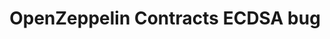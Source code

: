---
posted: true
guid: "710E5A17-4F8B-4686-A103-018B16C5882A"
title: "OpenZeppelin Contracts ECDSA bug"
subtitle: ""
description: "Investigating the ECDSA bug in OpenZeppelin Contracts and searching for vulnerabilities in smart contracts. Will a zero day be found?"
pubDate: "Tue, 23 Aug 2022 18:00:00 -0500"
itunes-explicit: "no"
itunes-episode: 38
itunes-episodeType: full

# More info
youtube-full: "https://youtu.be/4Y1IXPLIXTg"
discussion: "https://twitter.com/fulldecent/status/1562217336127602688"

# Timeline
timeline:
  - seconds: 65
    title: Official drink
  - seconds: 169
    title: What is ECDSA
  - seconds: 274
    title: How to use ECDSA
  - seconds: 604
    title: Ella's cameo!
  - seconds: 887
    title: Searching for vulnerabilities in the wild
  - seconds: 909
    title: Searching with Etherscan
  - seconds: 1071
    title: Found results
  - seconds: 1187
    title: Found it in the mock
  - seconds: 1237
    title: Found zero day


# File information
enclosure-url: "https://media.phor.net/csh/2022-08-23-episode-38.m4a"
enclosure-length: 24073238
enclosure-type: "audio/x-m4a"
itunes-duration: 1286

# CSH information
badges: []
---
